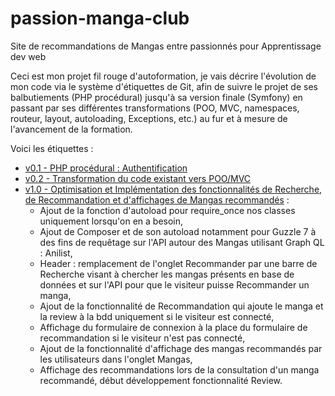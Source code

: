 # passion-manga-club
Site de recommandations de Mangas entre passionnés pour Apprentissage dev web

Ceci est mon projet fil rouge d'autoformation, je vais décrire l'évolution de mon code via le système d'étiquettes de Git, afin de suivre le projet de
ses balbutiements (PHP procédural) jusqu'à sa version finale (Symfony) en passant par ses différentes transformations (POO, MVC, namespaces, routeur, layout, autoloading, Exceptions, etc.)
au fur et à mesure de l'avancement de la formation.

Voici les étiquettes :
<ul>
<li><a href="https://github.com/Akira347/passion-manga-club/tree/v0.1">v0.1 - PHP procédural : Authentification</a></li>
<li><a href="https://github.com/Akira347/passion-manga-club/tree/v0.2">v0.2 - Transformation du code existant vers POO/MVC</a></li>
<li>
    <a href="https://github.com/Akira347/passion-manga-club/tree/v1.0">v1.0 - Optimisation et Implémentation des fonctionnalités de Recherche, de Recommandation et d'affichages de Mangas recommandés</a> :
    <ul>
        <li>Ajout de la fonction d'autoload pour require_once nos classes uniquement lorsqu'on en a besoin,</li>
        <li>Ajout de Composer et de son autoload notamment pour Guzzle 7 à des fins de requêtage sur l'API autour des Mangas utilisant Graph QL : Anilist,</li>
        <li>Header : remplacement de l'onglet Recommander par une barre de Recherche visant à chercher les mangas présents en base de données et sur l'API pour que le visiteur puisse Recommander un manga,</li>
        <li>Ajout de la fonctionnalité de Recommandation qui ajoute le manga et la review à la bdd uniquement si le visiteur est connecté,</li>
        <li>Affichage du formulaire de connexion à la place du formulaire de recommandation si le visiteur n'est pas connecté,</li>
        <li>Ajout de la fonctionnalité d'affichage des mangas recommandés par les utilisateurs dans l'onglet Mangas,</li>
        <li>Affichage des recommandations lors de la consultation d'un manga recommandé, début développement fonctionnalité Review.</li>
    </ul>
</li>